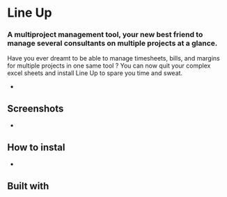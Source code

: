 # Line Up

### A multiproject management tool, your new best friend to manage several consultants on multiple projects at a glance.

Have you ever dreamt to be able to manage timesheets, bills, and margins for multiple projects in one same tool ? You can now quit your complex excel sheets and install Line Up to spare you time and sweat. 

-

## Screenshots



- 

## How to instal



- 

## Built with


